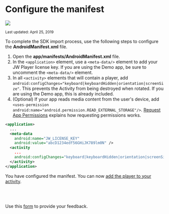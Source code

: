 # Configure the manifest

<img src="https://img.shields.io/badge/SDK-Android%20v3-0AAC29.svg?logo=android">

<sup>Last updated: April 25, 2019</sup>

To complete the SDK import process, use the following steps to configure the **AndroidManifest.xml** file.

1. Open the **app/manifests/AndroidManifest.xml** file.
2. In the `<application>` element, use a `<meta-data/>` element to add your JW Player license key. If you are using the Demo app, be sure to uncomment the `<meta-data/>` element.
3. In all `<activity>` elements that will contain a player, add `android:configChanges="keyboard|keyboardHidden|orientation|screenSize"`.  This prevents the Activity from being destroyed when rotated. If you are using the Demo app, this is already included.
4. (Optional) If your app reads media content from the user's device, add `<uses-permission android:name="android.permission.READ_EXTERNAL_STORAGE"/>`. <a href="https://developer.android.com/training/permissions/requesting" target="_blank">Request App Permissions</a> explains how requesting permissions works.

```xml
<application>
  ...
  <meta-data
    android:name="JW_LICENSE_KEY"
    android:value="abcD1234edf56GHiJK789lm0N" />
  <activity
    ...
    android:configChanges="keyboard|keyboardHidden|orientation|screenSize">
  </activity>
</application>
```

You have configured the manifest. You can now [add the player to your activity](../add-a-player-to-an-activity).

<br/><br/>
<div id="wufoo-mff60sc1xnn4cu">
Use this <a href="https://jwplayerdocs.wufoo.com/forms/mff60sc1xnn4cu">form</a> to provide your feedback.
</div>
<script type="text/javascript">var mff60sc1xnn4cu;(function(d, t) {
var s = d.createElement(t), options = {
'userName':'jwplayerdocs',
'formHash':'mff60sc1xnn4cu',
'autoResize':true,
'height':'288',
'async':true,
'host':'wufoo.com',
'header':'show',
'ssl':true,
'defaultValues': 'field118=' + location.pathname};
s.src = ('https:' == d.location.protocol ? 'https://' : 'http://') + 'www.wufoo.com/scripts/embed/form.js';
s.onload = s.onreadystatechange = function() {
var rs = this.readyState; if (rs) if (rs != 'complete') if (rs != 'loaded') return;
try { mff60sc1xnn4cu = new WufooForm();mff60sc1xnn4cu.initialize(options);mff60sc1xnn4cu.display(); } catch (e) {}};
var scr = d.getElementsByTagName(t)[0], par = scr.parentNode; par.insertBefore(s, scr);
})(document, 'script');</script>
